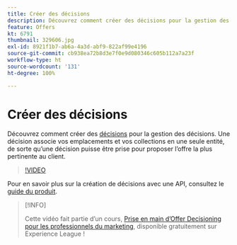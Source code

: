 ```yaml
---
title: Créer des décisions
description: Découvrez comment créer des décisions pour la gestion des décisions. Une décision associe vos emplacements et vos collections en une seule entité, de sorte qu’une décision puisse être prise pour proposer l’offre la plus pertinente au client.
feature: Offers
kt: 6791
thumbnail: 329606.jpg
exl-id: 8921f1b7-ab6a-4a3d-abf9-822af99e4196
source-git-commit: cb938ea72b8d3e7f0e9d080346c605b112a7a23f
workflow-type: ht
source-wordcount: '131'
ht-degree: 100%

---
```


# Créer des décisions

Découvrez comment créer des [décisions](https://experienceleague.adobe.com/docs/journey-optimizer/using/offer-decisioniong/create-manage-activities/create-offer-activities.html?lang=fr) pour la gestion des décisions. Une décision associe vos emplacements et vos collections en une seule entité, de sorte qu’une décision puisse être prise pour proposer l’offre la plus pertinente au client.

>[!VIDEO](https://video.tv.adobe.com/v/329606?quality=12&learn=on)

Pour en savoir plus sur la création de décisions avec une API, consultez le [guide du produit](https://experienceleague.adobe.com/docs/journey-optimizer/using/offer-decisioniong/api-reference/activities-api/create.html?lang=fr).

>[!INFO]
>
> Cette vidéo fait partie d’un cours, [Prise en main d’Offer Decisioning pour les professionnels du marketing](https://experienceleague.adobe.com/?recommended=ExperiencePlatform-U-1-2020.1.offerdecisioning), disponible gratuitement sur Experience League !
